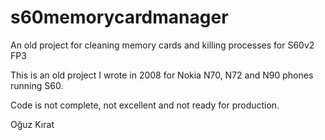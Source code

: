 # s60memorycardmanager
An old project for cleaning memory cards and killing processes for S60v2 FP3

This is an old project I wrote in 2008 for Nokia N70, N72 and N90 phones running S60.

Code is not complete, not excellent and not ready for production.

Oğuz Kırat
